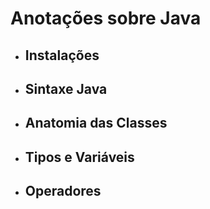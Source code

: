 # Anotações sobre Java

- ## Instalações
- ## Sintaxe Java
- ## Anatomia das Classes
- ## Tipos e Variáveis
- ## Operadores
